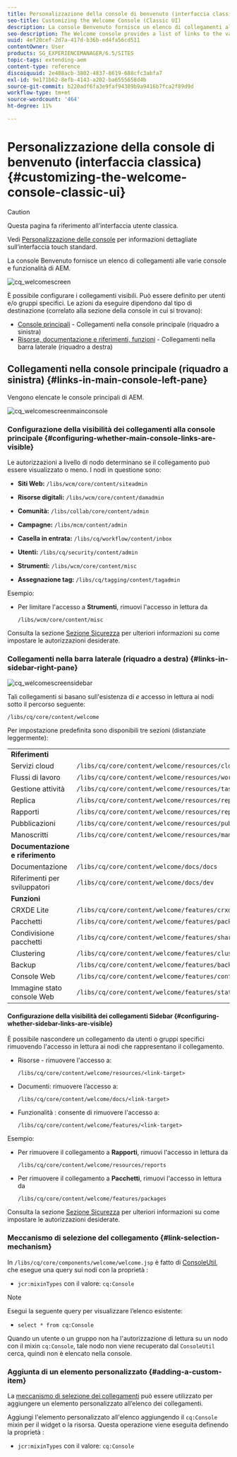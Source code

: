 ```yaml
---
title: Personalizzazione della console di benvenuto (interfaccia classica)
seo-title: Customizing the Welcome Console (Classic UI)
description: La console Benvenuto fornisce un elenco di collegamenti alle varie console e funzionalità di AEM
seo-description: The Welcome console provides a list of links to the various consoles and functionality within AEM
uuid: 4ef20cef-2d7a-417d-b36b-ed4fa56cd511
contentOwner: User
products: SG_EXPERIENCEMANAGER/6.5/SITES
topic-tags: extending-aem
content-type: reference
discoiquuid: 2e408acb-3802-4837-8619-688cfc3abfa7
exl-id: 9e171b62-8efb-4143-a202-ba6555658d4b
source-git-commit: b220adf6fa3e9faf94389b9a9416b7fca2f89d9d
workflow-type: tm+mt
source-wordcount: '464'
ht-degree: 11%

---
```


# Personalizzazione della console di benvenuto (interfaccia classica){#customizing-the-welcome-console-classic-ui}

>[!CAUTION]
>
>Questa pagina fa riferimento all’interfaccia utente classica.
>
>Vedi [Personalizzazione delle console](/help/sites-developing/customizing-consoles-touch.md) per informazioni dettagliate sull’interfaccia touch standard.

La console Benvenuto fornisce un elenco di collegamenti alle varie console e funzionalità di AEM.

![cq_welcomescreen](assets/cq_welcomescreen.png)

È possibile configurare i collegamenti visibili. Può essere definito per utenti e/o gruppi specifici. Le azioni da eseguire dipendono dal tipo di destinazione (correlato alla sezione della console in cui si trovano):

* [Console principali](#links-in-main-console-left-pane) - Collegamenti nella console principale (riquadro a sinistra)
* [Risorse, documentazione e riferimenti, funzioni](#links-in-sidebar-right-pane) - Collegamenti nella barra laterale (riquadro a destra)

## Collegamenti nella console principale (riquadro a sinistra) {#links-in-main-console-left-pane}

Vengono elencate le console principali di AEM.

![cq_welcomescreenmainconsole](assets/cq_welcomescreenmainconsole.png)

### Configurazione della visibilità dei collegamenti alla console principale {#configuring-whether-main-console-links-are-visible}

Le autorizzazioni a livello di nodo determinano se il collegamento può essere visualizzato o meno. I nodi in questione sono:

* **Siti Web:** `/libs/wcm/core/content/siteadmin`

* **Risorse digitali:** `/libs/wcm/core/content/damadmin`

* **Comunità:** `/libs/collab/core/content/admin`

* **Campagne:** `/libs/mcm/content/admin`

* **Casella in entrata:** `/libs/cq/workflow/content/inbox`

* **Utenti:** `/libs/cq/security/content/admin`

* **Strumenti:** `/libs/wcm/core/content/misc`

* **Assegnazione tag:** `/libs/cq/tagging/content/tagadmin`

Esempio:

* Per limitare l&#39;accesso a **Strumenti**, rimuovi l&#39;accesso in lettura da

   `/libs/wcm/core/content/misc`

Consulta la sezione [Sezione Sicurezza](/help/sites-administering/security.md) per ulteriori informazioni su come impostare le autorizzazioni desiderate.

### Collegamenti nella barra laterale (riquadro a destra) {#links-in-sidebar-right-pane}

![cq_welcomescreensidebar](assets/cq_welcomescreensidebar.png)

Tali collegamenti si basano sull&#39;esistenza di *e* accesso in lettura ai nodi sotto il percorso seguente:

`/libs/cq/core/content/welcome`

Per impostazione predefinita sono disponibili tre sezioni (distanziate leggermente):

<table>
 <tbody>
  <tr>
   <td><strong>Riferimenti</strong></td>
   <td> </td>
  </tr>
  <tr>
   <td> Servizi cloud</td>
   <td><code>/libs/cq/core/content/welcome/resources/cloudservices</code></td>
  </tr>
  <tr>
   <td> Flussi di lavoro</td>
   <td><code>/libs/cq/core/content/welcome/resources/workflows</code></td>
  </tr>
  <tr>
   <td> Gestione attività</td>
   <td><code>/libs/cq/core/content/welcome/resources/taskmanager</code></td>
  </tr>
  <tr>
   <td> Replica</td>
   <td><code>/libs/cq/core/content/welcome/resources/replication</code></td>
  </tr>
  <tr>
   <td> Rapporti</td>
   <td><code>/libs/cq/core/content/welcome/resources/reports</code></td>
  </tr>
  <tr>
   <td> Pubblicazioni</td>
   <td><code>/libs/cq/core/content/welcome/resources/publishingadmin</code></td>
  </tr>
  <tr>
   <td> Manoscritti</td>
   <td><code>/libs/cq/core/content/welcome/resources/manuscriptsadmin</code></td>
  </tr>
  <tr>
   <td><strong>Documentazione e riferimento</strong></td>
   <td> </td>
  </tr>
  <tr>
   <td> Documentazione</td>
   <td><code>/libs/cq/core/content/welcome/docs/docs</code></td>
  </tr>
  <tr>
   <td> Riferimenti per sviluppatori</td>
   <td><code>/libs/cq/core/content/welcome/docs/dev</code></td>
  </tr>
  <tr>
   <td><strong>Funzioni</strong></td>
   <td> </td>
  </tr>
  <tr>
   <td> CRXDE Lite</td>
   <td><code>/libs/cq/core/content/welcome/features/crxde</code></td>
  </tr>
  <tr>
   <td> Pacchetti</td>
   <td><code>/libs/cq/core/content/welcome/features/packages</code></td>
  </tr>
  <tr>
   <td> Condivisione pacchetti</td>
   <td><code>/libs/cq/core/content/welcome/features/share</code></td>
  </tr>
  <tr>
   <td> Clustering</td>
   <td><code>/libs/cq/core/content/welcome/features/cluster</code></td>
  </tr>
  <tr>
   <td> Backup</td>
   <td><code>/libs/cq/core/content/welcome/features/backup</code></td>
  </tr>
  <tr>
   <td> Console Web<br /> </td>
   <td><code>/libs/cq/core/content/welcome/features/config</code></td>
  </tr>
  <tr>
   <td> Immagine stato console Web<br /> </td>
   <td><code>/libs/cq/core/content/welcome/features/statusdump</code></td>
  </tr>
 </tbody>
</table>

#### Configurazione della visibilità dei collegamenti Sidebar {#configuring-whether-sidebar-links-are-visible}

È possibile nascondere un collegamento da utenti o gruppi specifici rimuovendo l&#39;accesso in lettura ai nodi che rappresentano il collegamento.

* Risorse - rimuovere l&#39;accesso a:

   `/libs/cq/core/content/welcome/resources/<link-target>`

* Documenti: rimuovere l’accesso a:

   `/libs/cq/core/content/welcome/docs/<link-target>`

* Funzionalità : consente di rimuovere l&#39;accesso a:

   `/libs/cq/core/content/welcome/features/<link-target>`

Esempio:

* Per rimuovere il collegamento a **Rapporti**, rimuovi l&#39;accesso in lettura da

   `/libs/cq/core/content/welcome/resources/reports`

* Per rimuovere il collegamento a **Pacchetti**, rimuovi l&#39;accesso in lettura da

   `/libs/cq/core/content/welcome/features/packages`

Consulta la sezione [Sezione Sicurezza](/help/sites-administering/security.md) per ulteriori informazioni su come impostare le autorizzazioni desiderate.

### Meccanismo di selezione del collegamento {#link-selection-mechanism}

In `/libs/cq/core/components/welcome/welcome.jsp` è fatto di [ConsoleUtil](https://helpx.adobe.com/experience-manager/6-5/sites/developing/using/reference-materials/javadoc/com/day/cq/commons/ConsoleUtil.html), che esegue una query sui nodi con la proprietà :

* `jcr:mixinTypes` con il valore: `cq:Console`

>[!NOTE]
>
>Esegui la seguente query per visualizzare l’elenco esistente:
>
>* `select * from cq:Console`
>


Quando un utente o un gruppo non ha l&#39;autorizzazione di lettura su un nodo con il mixin `cq:Console`, tale nodo non viene recuperato dal `ConsoleUtil` cerca, quindi non è elencato nella console.

### Aggiunta di un elemento personalizzato {#adding-a-custom-item}

La [meccanismo di selezione dei collegamenti](#link-selection-mechanism) può essere utilizzato per aggiungere un elemento personalizzato all’elenco dei collegamenti.

Aggiungi l&#39;elemento personalizzato all&#39;elenco aggiungendo il `cq:Console` mixin per il widget o la risorsa. Questa operazione viene eseguita definendo la proprietà :

* `jcr:mixinTypes` con il valore: `cq:Console`
